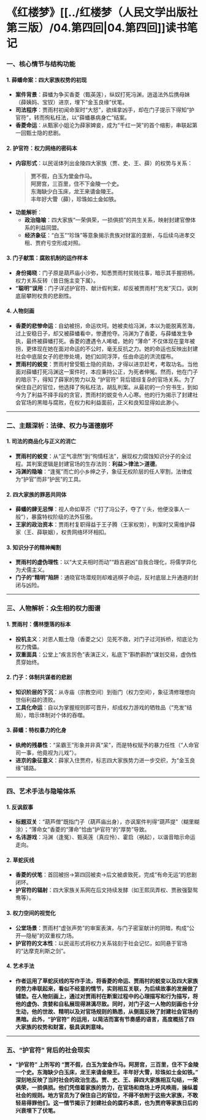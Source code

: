 # 《红楼梦》[[../红楼梦（人民文学出版社第三版）/04.第四回|04.第四回]]读书笔记


### **一、核心情节与结构功能**

#### **1. 薛蟠命案：四大家族权势的初现**
- **案件背景**：薛蟠为争买香菱（甄英莲），纵奴打死冯渊，逍遥法外后携母妹（薛姨妈、宝钗）进京，埋下“金玉良缘”伏笔。  
- **司法程序**：贾雨村初闻命案时“大怒”，欲缉拿凶手，却在门子提示下得知“护官符”，转而徇私枉法，以“薛蟠暴病身亡”结案。  
- **香菱命运**：从甄家小姐沦为薛家婢妾，成为“千红一哭”的首个缩影，串联起第一回甄士隐的悲剧。

#### **2. 护官符：权力网络的密码本**
- **内容形式**：以民谣体列出金陵四大家族（贾、史、王、薛）的权势与关系：  
  > **贾不假，白玉为堂金作马。**  
  > **阿房宫，三百里，住不下金陵一个史。**  
  > **东海缺少白玉床，龙王来请金陵王。**  
  > **丰年好大雪（薛），珍珠如土金如铁。**  
- **功能解析**：  
  - **政治隐喻**：四大家族“一荣俱荣，一损俱损”的共生关系，映射封建官僚体系的利益同盟。  
  - **经济象征**：“白玉”“珍珠”等意象揭示贵族对财富的垄断，与后续乌进孝交租、贾府亏空形成对照。

#### **3. 门子献策：腐败机制的运作样本**
- **身份揭晓**：门子原是葫芦庙小沙弥，知悉贾雨村贫贱往事，暗示其手握把柄，权力关系反转（昔日施主变下属）。  
- **“聪明”误用**：门子详述护官符、献计假判案，却反被贾雨村“充发”灭口，讽刺底层攀附权贵的悲剧性。

#### **4. 人物刻画**
- **香菱的悲惨命运**：自幼被拐，命运坎坷。她被卖给冯渊，本以为能脱离苦海，过上安稳日子，却又被薛蟠看中，惨遭抢夺。冯渊为了香菱，与薛蟠发生争执，最终被薛蟠打死。香菱的遭遇令人唏嘘，她的 “薄命” 不仅体现在童年被拐，更体现在她在面对命运的不公时，毫无反抗之力。她的命运也反映出封建社会中底层女子的悲惨处境，她们如同浮萍，任由命运的洪流摆布。
- **贾雨村的蜕变**：贾雨村曾受甄士隐的资助，才得以进京赶考，考取功名。当他面对薛蟠打死冯渊这一案件时，本应秉持公正，为死者伸冤。然而，他在门子的暗示下，得知了薛家的势力以及 “护官符” 背后错综复杂的官场关系。为了保住自己的官位，他选择了徇私枉法，胡乱判案。从最初的一介穷书生，到如今为了利益不择手段的贪官，贾雨村的蜕变令人心寒。他的行为揭示了封建社会官场的黑暗与腐败，在权力和利益面前，正义和良知显得如此渺小。

---

### **二、主题深析：法律、权力与道德崩坏**

#### **1. 司法的商品化与正义的消亡**
- **贾雨村的蜕变**：从“正气凛然”到“徇情枉法”，展现权力腐蚀知识分子的全过程。其判案逻辑是封建官场的生存法则：**利益＞律法＞道德**。  
- **冯渊的隐喻**：“逢冤”而亡的小乡绅之子，象征无权阶层的任人宰割，法律成为“护官”而非“护民”的工具。

#### **2. 四大家族的罪恶共同体**
- **薛蟠的肆无忌惮**：视人命如草芥（“打了冯公子，夺了丫头，他便没事人一般”），暴露特权阶级的法外狂傲。  
- **王家的政治资本**：贾雨村复职得益于王子腾（王家权势），判案时又需维护薛家（王、薛联姻），权贵网络环环相扣。

#### **3. 知识分子的精神阉割**
- **贾雨村的虚伪理性**：以“大丈夫相时而动”“趋吉避凶”自我合理化，将儒学异化为犬儒主义。  
- **门子的“精明”陷阱**：通晓官场潜规则却难逃棋子命运，反衬底层上升通道的封闭与凶险。

---

### **三、人物解析：众生相的权力图谱**

#### **1. 贾雨村：儒林堕落的标本**
- **投机主义**：对恩人甄士隐（香菱之父）见死不救，对门子过河拆桥，彻底沦为权力傀儡。  
- **双重面具**：公堂上“疾言厉色”表演正义，私底下“斟酌斟酌”谋划交易，虚伪性贯穿始终。

#### **2. 门子：体制共谋者的悲剧**
- **知识阶层的下沉**：从寺庙（宗教空间）到衙门（权力空间），象征清修理想向世俗利益的溃败。  
- **工具化命运**：自以为掌握规则即可晋升，却成权力游戏的牺牲品（“充发”结局），暗示体制对个体的吞噬。

#### **3. 薛蟠：特权暴力的化身**
- **纨绔的残暴性**：“呆霸王”形象并非真“呆”，而是特权赋予的暴力任性（“人命官司一事，他竟视为儿戏”）。  
- **进京的象征意义**：薛家入住贾府，标志四大家族势力进一步交织，为“金玉良缘”铺路。

---

### **四、艺术手法与隐喻体系**

#### **1. 反讽叙事**
- **标题双关**：“葫芦僧”既指门子（葫芦庙出身），亦讽案件判得“葫芦提”（糊里糊涂）；“薄命女”香菱的“薄命”恰由“护官符”的“厚势”导致。  
- **名讳游戏**：冯渊（逢冤）、甄英莲（真应怜）、霍启（祸起），以谐音暗示命运走向。

#### **2. 草蛇灰线**
- **香菱的伏笔**：首回被拐→第四回被卖→后文被虐致死，完成“有命无运”的悲剧闭环。  
- **护官符的辐射**：四大家族关系网在后文持续发酵（如王熙凤弄权、贾赦强娶鸳鸯等）。

#### **3. 权力空间的视觉化**
- **公堂场景**：贾雨村“虚张声势”的审案表演，与门子密室献计的阴暗，构成“公开—隐秘”的双重权力场。  
- **护官符的文本性**：以民谣形式将权力关系铭刻于社会记忆，如同悬于官场的“达摩克利斯之剑”。

#### **4. 艺术手法**
- **作者运用了草蛇灰线的写作手法，将香菱的命运、贾雨村的蜕变以及四大家族的势力串联起来，看似不经意的情节，实则相互关联，为后续故事的发展做了铺垫。在人物刻画上，通过对贾雨村在断案过程中的心理描写和行为描写，将他的虚伪、贪婪和自私展现得淋漓尽致。同时，对门子这一人物的刻画也十分生动，他的世故、精明以及对官场规则的熟悉，从侧面反映了封建社会官场的黑暗。此外，“护官符” 的运用，以简洁而富有节奏感的语言，高度概括了四大家族的权势和财富，极具讽刺意味。**

---

### **五、“护官符” 背后的社会现实**

- **“护官符” 上所写的 “贾不假，白玉为堂金作马。阿房宫，三百里，住不下金陵一个史。东海缺少白玉床，龙王来请金陵王。丰年好大雪，珍珠如土金如铁。” 深刻地反映了当时社会的政治生态。贾、史、王、薛四大家族相互勾结，一荣俱荣，一损俱损。他们凭借着家族的势力，在官场和商场上呼风唤雨，操纵着社会的规则。地方官员为了保住自己的官位，不得不依附于这些大家族，不敢轻易得罪他们。这一情节揭示了封建社会的腐朽本质，也为贾府等家族日后的兴衰埋下了伏笔。**
